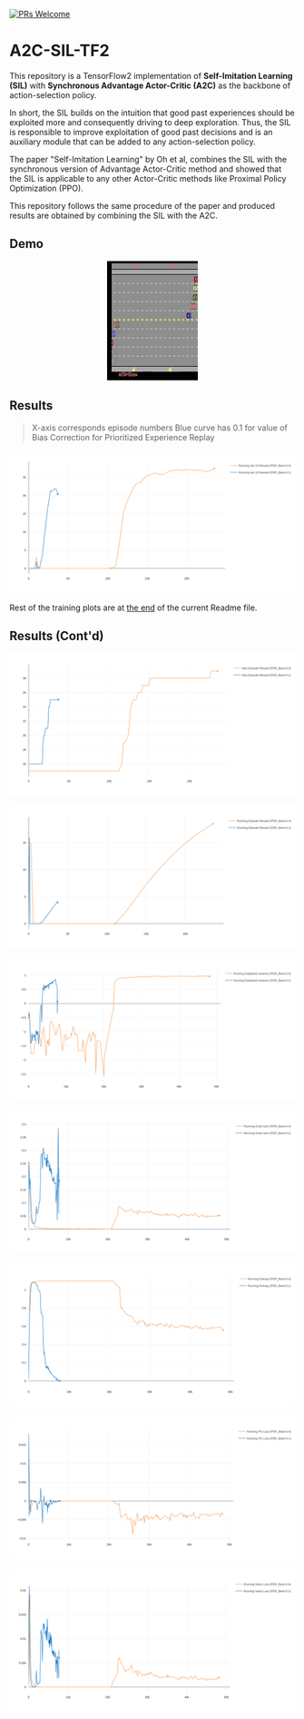 [![PRs Welcome](https://img.shields.io/badge/PRs-welcome-brightgreen.svg?style=flat-square)](http://makeapullrequest.com)  

# A2C-SIL-TF2

This repository is a TensorFlow2 implementation of **Self-Imitation Learning (SIL)** with **Synchronous Advantage Actor-Critic (A2C)** as the backbone of action-selection policy.

In short, the SIL builds on the intuition that good past experiences should be exploited more and consequently driving to deep exploration. Thus, the SIL is responsible to improve exploitation of good past decisions and is an auxiliary module that can be added to any action-selection policy.

The paper "Self-Imitation Learning" by Oh et al, combines the SIL with the synchronous version of Advantage Actor-Critic method and showed that the SIL is applicable to any other Actor-Critic methods like Proximal Policy Optimization (PPO).

This repository follows the same procedure of the paper and produced results are obtained by combining the SIL with the A2C.

## Demo

<p align="center">
  <img src="Results/Gifs/Freeway/Freeway.gif">
</p>  

## Results
> X-axis corresponds episode numbers
> Blue curve has 0.1 for  value of Bias Correction for Prioritized Experience Replay

<p align="center">
  <img src="Results/Plots/Freeway/Running_last_10_Reward.svg">
</p>  

Rest of the training plots are at [the end](#Results%20(Cont'd)) of the current Readme file.


















## Results (Cont'd)
<p align="center">
  <img src="Plots/Freeway/Max_Episode_Reward.svg">
</p>  

<p align="center">
  <img src="Plots/Freeway/Running_Total_Episode_Reward.svg">
</p>  

<p align="center">
  <img src="Plots/Freeway/Running_Explained_Variance.svg">
</p>  

<p align="center">
  <img src="Plots/Freeway/Running_Grad_Norm.svg">
</p>  

<p align="center">
  <img src="Plots/Freeway/Running_Entropy.svg">
</p>  

<p align="center">
  <img src="Plots/Freeway/Running_PG_Loss.svg">
</p>  

<p align="center">
  <img src="Plots/Freeway/Running_Value_Loss.svg">
</p>  
